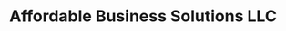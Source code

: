 ---
title: "Affordable Business Solutions LLC"
url: /seneca/affordable-business-solutions-llc/
shop: computer
---